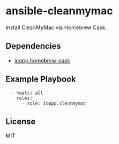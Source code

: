 # ansible-cleanmymac

Install CleanMyMac via Homebrew Cask.

## Dependencies

* [icopp.homebrew-cask](https://github.com/icopp/ansible-homebrew-cask)

## Example Playbook

```
  - hosts: all
    roles:
      - role: icopp.cleanmymac
```

## License

MIT
